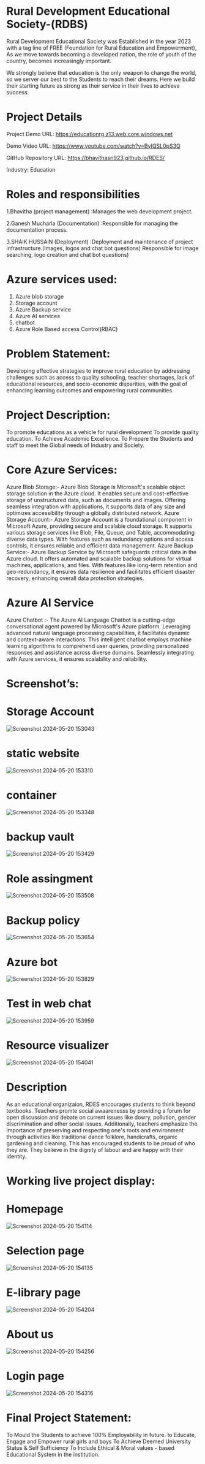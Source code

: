 # Rural Development Educational Society-(RDBS)
Rural Development Educational Society was Established in the year 2023 with a tag line of FREE (Foundation for Rural Education and Empowerment), As we move towards becoming a developed nation, the role of youth of the country, becomes increasingly important.

We strongly believe that education is the only weapon to change the world, so we server our best to the Students to reach their dreams. Here we build their starting future as strong as their service in their lives to achieve success.

# Project Details
Project Demo URL: https://educationrg.z13.web.core.windows.net

Demo Video URL: https://www.youtube.com/watch?v=ByIQSL0pS3Q

GitHub Repository URL: https://bhavithasri923.github.io/RDES/

Industry: Education

# Roles and responsibilities

1.Bhavitha (project management) :Manages the web development project.

2.Ganesh Mucharla  (Documentation) :Responsible for managing the documentation process.

3.SHAIK HUSSAIN (Deployment) :Deployment and maintenance of project infrastructure.(Images, logos and chat bot questions) Responsible for image searching, logo creation and chat bot questions)

# Azure services used:

1. Azure blob storage
2. Storage account
3. Azure Backup service
4. Azure AI services
5. chatbot
6. Azure Role Based access Control(RBAC)

# Problem Statement:

Developing effective strategies to improve rural education by addressing challenges such as access to quality schooling, teacher shortages, lack of educational resources, and socio-economic disparities, with the goal of enhancing learning outcomes and empowering rural communities.

# Project Description:

To promote educations as a vehicle for rural development
To provide quality education.
To Achieve Academic Excellence.
To Prepare the Students and staff to meet the Global needs of Industry and Society.

# Core Azure Services:
Azure Blob Storage:- Azure Blob Storage is Microsoft's scalable object storage solution in the Azure cloud. It enables secure and cost-effective storage of unstructured data, such as documents and images. Offering seamless integration with applications, it supports data of any size and optimizes accessibility through a globally distributed network. 
Azure Storage Account:- Azure Storage Account is a foundational component in Microsoft Azure, providing secure and scalable cloud storage. It supports various storage services like Blob, File, Queue, and Table, accommodating diverse data types. With features such as redundancy options and access controls, it ensures reliable and efficient data management. 
Azure Backup Service:- Azure Backup Service by Microsoft safeguards critical data in the Azure cloud. It offers automated and scalable backup solutions for virtual machines, applications, and files. With features like long-term retention and geo-redundancy, it ensures data resilience and facilitates efficient disaster recovery, enhancing overall data protection strategies.

# Azure AI Service
Azure Chatbot :- The Azure AI Language Chatbot is a cutting-edge conversational agent powered by Microsoft's Azure platform. Leveraging advanced natural language processing capabilities, it facilitates dynamic and context-aware interactions. This intelligent chatbot employs machine learning algorithms to comprehend user queries, providing personalized responses and assistance across diverse domains. Seamlessly integrating with Azure services, it ensures scalability and reliability.

# Screenshot’s:
# Storage Account
![Screenshot 2024-05-20 153043](https://github.com/bhavithasri923/RDES/assets/169882041/0ba35130-801f-4b3c-991c-cb1c93c8ab0a)

# static website
![Screenshot 2024-05-20 153310](https://github.com/bhavithasri923/RDES/assets/169882041/09bb22ab-5a15-4fa8-9443-a479d828d185)

# container
![Screenshot 2024-05-20 153348](https://github.com/bhavithasri923/RDES/assets/169882041/04ce1adb-0a4c-45cb-80d4-2f682794f8bc)

# backup vault
![Screenshot 2024-05-20 153429](https://github.com/bhavithasri923/RDES/assets/169882041/d17a9e22-623f-47d4-9040-bab262321cd3)

# Role assingment
![Screenshot 2024-05-20 153508](https://github.com/bhavithasri923/RDES/assets/169882041/a1663722-a8f1-403d-9883-c0613e872fdd)

# Backup policy

![Screenshot 2024-05-20 153654](https://github.com/bhavithasri923/RDES/assets/169882041/28d250f8-e75f-4f4d-ae75-3820b1d7159a)

# Azure bot
![Screenshot 2024-05-20 153829](https://github.com/bhavithasri923/RDES/assets/169882041/9620af47-ecc5-4ae2-9928-679ba84b2aed)

# Test in web chat
![Screenshot 2024-05-20 153959](https://github.com/bhavithasri923/RDES/assets/169882041/dab773cd-2375-4f7e-af23-ece11cb6dfbc)

# Resource visualizer
![Screenshot 2024-05-20 154041](https://github.com/bhavithasri923/RDES/assets/169882041/28b63a19-8d4b-41fc-945e-b0dba70f80bd)


# Description
As an educational organizaion, RDES encourages students to think beyond textbooks. Teachers promte social awaarenesss by providing a forum for open discussion and debate on current issues like dowry, pollution, gender discrimination and other social issues. Additionally, teachers emphasize the importance of preserving and respecting one's roots and environment through activities like traditional dance folklore, handicrafts, organic gardening and cleaning. This has encouraged students to be proud of who they are. They believe in the dignity of labour and are happy with their identity.

# Working live project display:
# Homepage
![Screenshot 2024-05-20 154114](https://github.com/bhavithasri923/RDES/assets/169882041/40fc667b-4811-4db2-abec-32a81fa94dc6)

# Selection page
![Screenshot 2024-05-20 154135](https://github.com/bhavithasri923/RDES/assets/169882041/99e1fff0-873d-4dbf-b8d9-5b9f163d9df0)

# E-library page
![Screenshot 2024-05-20 154204](https://github.com/bhavithasri923/RDES/assets/169882041/61466b89-da22-44c1-8798-8ddb76adaa31)

# About us
![Screenshot 2024-05-20 154256](https://github.com/bhavithasri923/RDES/assets/169882041/83eb6895-c976-4504-98e2-ce246af0077d)

# Login page

![Screenshot 2024-05-20 154316](https://github.com/bhavithasri923/RDES/assets/169882041/18171597-9dfd-488a-8285-83072dd291fe)

# Final Project Statement:

To Mould the Students to achieve 100% Employability in future.
to Educate, Engage and Empower rural girls and boys
To Achieve Deemed University Status & Self Sufficiency
To Include Ethical & Moral values - based Educational System in the institution.
